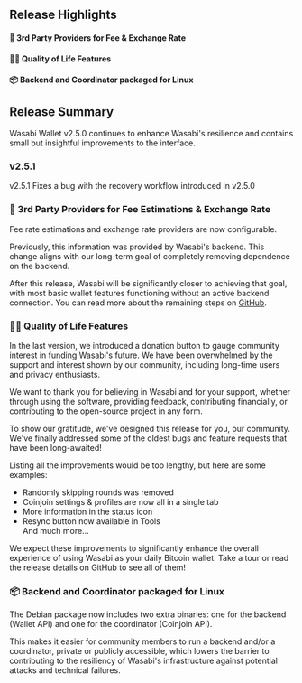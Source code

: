 ## Release Highlights
#### 💪 3rd Party Providers for Fee & Exchange Rate<br/>
#### 👨‍🔧 Quality of Life Features<br/>
#### 📦 Backend and Coordinator packaged for Linux<br/>

## Release Summary
Wasabi Wallet v2.5.0 continues to enhance Wasabi's resilience and contains small but insightful improvements to the interface.


### v2.5.1

v2.5.1 Fixes a bug with the recovery workflow introduced in v2.5.0

### 💪 3rd Party Providers for Fee Estimations & Exchange Rate

Fee rate estimations and exchange rate providers are now configurable.

Previously, this information was provided by Wasabi's backend. This change aligns with our long-term goal of completely removing dependence on the backend.

After this release, Wasabi will be significantly closer to achieving that goal, with most basic wallet features functioning without an active backend connection. You can read more about the remaining steps on [GitHub](https://github.com/orgs/WalletWasabi/discussions/13661).

### 👨‍🔧 Quality of Life Features

In the last version, we introduced a donation button to gauge community interest in funding Wasabi's future. We have been overwhelmed by the support and interest shown by our community, including long-time users and privacy enthusiasts.

We want to thank you for believing in Wasabi and for your support, whether through using the software, providing feedback, contributing financially, or contributing to the open-source project in any form.

To show our gratitude, we've designed this release for you, our community. We've finally addressed some of the oldest bugs and feature requests that have been long-awaited!

Listing all the improvements would be too lengthy, but here are some examples:
- Randomly skipping rounds was removed
- Coinjoin settings & profiles are now all in a single tab
- More information in the status icon
- Resync button now available in Tools<br>
And much more...

We expect these improvements to significantly enhance the overall experience of using Wasabi as your daily Bitcoin wallet. Take a tour or read the release details on GitHub to see all of them!

### 📦 Backend and Coordinator packaged for Linux

The Debian package now includes two extra binaries: one for the backend (Wallet API) and one for the coordinator (Coinjoin API).

This makes it easier for community members to run a backend and/or a coordinator, private or publicly accessible, which lowers the barrier to contributing to the resiliency of Wasabi's infrastructure against potential attacks and technical failures.
